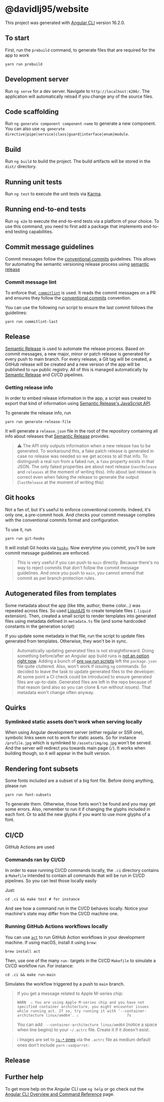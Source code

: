 # @davidlj95/website

This project was generated with [Angular CLI](https://github.com/angular/angular-cli) version 16.2.0.

## To start

First, run the `prebuild` command, to generate files that are required for the app to work

```shell
yarn run prebuild
```

## Development server

Run `ng serve` for a dev server. Navigate to `http://localhost:4200/`. The application will automatically reload if you
change any of the source files.

## Code scaffolding

Run `ng generate component component-name` to generate a new component. You can also
use `ng generate directive|pipe|service|class|guard|interface|enum|module`.

## Build

Run `ng build` to build the project. The build artifacts will be stored in the `dist/` directory.

## Running unit tests

Run `ng test` to execute the unit tests via [Karma](https://karma-runner.github.io).

## Running end-to-end tests

Run `ng e2e` to execute the end-to-end tests via a platform of your choice. To use this command, you need to first add a
package that implements end-to-end testing capabilities.

## Commit message guidelines

Commit messages follow the [conventional commits][conventional-commits] guidelines. This allows for automating the
semantic versioning release process using [semantic release][semantic-release]

[conventional-commits]: https://www.conventionalcommits.org/en/v1.0.0/

[semantic-release]: https://semantic-release.gitbook.io/semantic-release/

### Commit message lint

To enforce that, [`commitlint`][commitlint] is used. It reads the commit messages on a PR and ensures they follow
the [conventional commits][conventional-commits] convention.

You can use the following run script to ensure the last commit follows the guidelines:

```shell
yarn run commitlint-last
```

[commitlint]: https://github.com/conventional-changelog/commitlint

## Release

[Semantic Release][semantic-release] is used to automate the release process. Based on commit messages, a new major,
minor or patch release is generated for every push to main branch. For every release, a Git tag will be created, a
GitHub release will be created and a new version of the app will be published to `npm` public registry. All of this
is managed automatically by [Semantic Release][semantic-release] and CI/CD pipelines.

### Getting release info

In order to embed release information in the app, a script was created to export that kind of information using
[Semantic Release's JavaScript API](https://semantic-release.gitbook.io/semantic-release/developer-guide/js-api).

To generate the release info, run

```shell
yarn run generate-release-file
```

It will generate a `release.json` file in the root of the repository containing all info about releases that
[Semantic Release][semantic-release] provides.

> ⚠️ The API only outputs information when a new release has to be generated. To workaround this, a fake
> patch release is generated in case no release was needed so we get access to all that info. To distinguish a real
> run from a faked run, a `fake` property exists in that JSON.
> The only faked properties are about next release (`nextRelease` and `releases` at the moment of writing this). Info
> about last release
> is correct even when faking the release to generate the output (`lastRelease` at the moment of writing this)

## Git hooks

Not a fan of, but it's useful to enforce conventional commits. Indeed, it's only one, a pre-commit hook. And checks your
commit message complies with the conventional commits format and configuration.

To use it, run

```shell
yarn run git-hooks
```

It will install Git hooks via [`husky`](https://typicode.github.io/husky/). Now everytime you commit, you'll be sure
commit message guidelines are enforced.

> This is very useful if you can push to `main` directly. Because there's no way to reject commits that don't follow the
> commit message guidelines. And once you push to `main`, you cannot amend that commit as per branch protection rules.

## Autogenerated files from templates

Some metadata about the app (like title, author, theme color...) was repeated across files. So used
[LiquidJS](https://liquidjs.com) to create template files (`.liquid` extension). Then, created a small script to render
templates into generated files using metadata defined in `metadata.ts` file (and some hardcoded constants in the
generation script)

If you update some metadata in that file, run the script to update files generated from templates. Otherwise, they
won't be in sync.

> Automatically updating generated files is not straightforward. Doing something before/after an Angular app build
> runs is [not an option right now][angular-build-hooks-issue]. Adding a bunch of
> [pre `npm` run scripts][npm-pre-post-scripts] left the `package.json` file quite cluttered. Also, won't work if
> issuing `ng` commands. So decided to leave the task to update generated files to the developer. At some point a CI
> check could be introduced to ensure generated files are up-to-date. Generated files are left in the repo because of
> that reason (and also so you can clone & run without issues). That metadata won't change often anyway.

[angular-build-hooks-issue]: https://github.com/angular/angular-cli/issues/11787

[npm-pre-post-scripts]: https://docs.npmjs.com/cli/v9/using-npm/scripts#pre--post-scripts

## Quirks

### Symlinked static assets don't work when serving locally

When using Angular development server (either regular or SSR one), symbolic links seem not to work for static assets.
So for instance `/profile.jpg` which is symlinked to `/assets/img/og.jpg` won't be served. And the server will redirect
you towards main page (`/`). It works when building though, so it will appear in the built version.

## Rendering font subsets

Some fonts included are a subset of a big font file. Before doing anything, please run

```shell
yarn run font-subsets
```

To generate them. Otherwise, those fonts won't be found and you may get some errors. Also, remember to run it if
changing the glyphs included in each font. Or to add the new glyphs if you want to use more glyphs of a font.

## CI/CD

GitHub Actions are used

### Commands ran by CI/CD

In order to ease running CI/CD commands locally, the `.ci` directory contains a `Makefile` intended to contain all
commands that will be run in CI/CD pipelines. So you can test those locally easily

Just:

```shell
cd .ci && make test # for instance
```

And see how a command run in the CI/CD behaves locally. Notice your machine's state may differ from the CI/CD machine
one.

### Running GitHub Actions workflows locally

You can use [`act`](https://github.com/nektos/act) to run GitHub Action workflows in your development machine. If using
macOS, install it using `brew`:

```shell
brew install act
```

Then, use one of the many `run-` targets in the CI/CD `Makefile` to simulate a CI/CD workflow run. For instance:

```shell
cd .ci && make run-main
```

Simulates the workflow triggered by a push to `main` branch.

> If you get a message related to Apple M-series chip:
> ```shell
> WARN  ⚠ You are using Apple M-series chip and you have not specified container architecture, you might encounter issues while running act. If so, try running it with '--container-architecture linux/amd64'. ⚠                      7s
> ```
> You can add ` --container-architecture linux/amd64` (notice a space when line begins) to your `~/.actrc` file. Create
> it if it doesn't exist.

> ℹ️ Images are set to [`js-*` ones](https://github.com/catthehacker/docker_images) via the `.actrc` file as medium
> default ones don't include `yarn` `:sadparrot:`

## Release

## Further help

To get more help on the Angular CLI use `ng help` or go check out
the [Angular CLI Overview and Command Reference](https://angular.io/cli) page.
